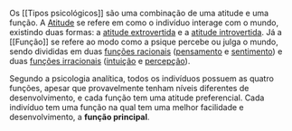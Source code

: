 Os [[Tipos psicológicos]] são uma combinação de uma atitude e uma função. A [Atitude](Atitude.md) se refere em como o indivíduo interage com o mundo, existindo duas formas: a [atitude extrovertida](Extroversão.md) e a [atitude introvertida](Introversão.md). Já a [[Função]] se refere ao modo como a psique percebe ou julga o mundo, sendo divididas em duas [funções racionais](Funções%20racionais.md) ([pensamento](Pensamento.md) e [sentimento](Sentimento.md)) e duas [funções irracionais](Funções%20irracionais.md) ([intuição](Intuição.md) e [percepção](Sensação.md)).

Segundo a psicologia analítica, todos os indivíduos possuem as quatro funções, apesar que provavelmente tenham níveis diferentes de desenvolvimento, e cada função tem uma atitude preferencial. Cada indivíduo tem uma função na qual tem uma melhor facilidade e desenvolvimento, a **função principal**.